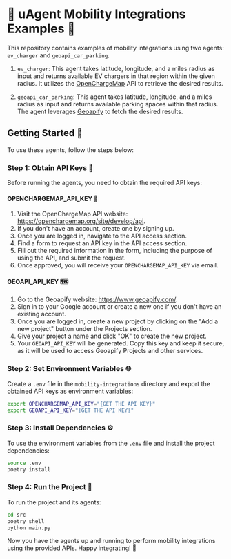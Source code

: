 # 🚗 uAgent Mobility Integrations Examples 🚴

This repository contains examples of mobility integrations using two agents: `ev_charger` and `geoapi_car_parking`.

1. `ev_charger`: This agent takes latitude, longitude, and a miles radius as input and returns available EV chargers in that region within the given radius. It utilizes the [OpenChargeMap](https://openchargemap.org/site/develop/api) API to retrieve the desired results.

2. `geoapi_car_parking`: This agent takes latitude, longitude, and a miles radius as input and returns available parking spaces within that radius. The agent leverages [Geoapify](https://www.geoapify.com/) to fetch the desired results.

## Getting Started 🚀

To use these agents, follow the steps below:

### Step 1: Obtain API Keys 🔑

Before running the agents, you need to obtain the required API keys:

#### OPENCHARGEMAP_API_KEY 🔌

1. Visit the OpenChargeMap API website: https://openchargemap.org/site/develop/api.
2. If you don't have an account, create one by signing up.
3. Once you are logged in, navigate to the API access section.
4. Find a form to request an API key in the API access section.
5. Fill out the required information in the form, including the purpose of using the API, and submit the request.
6. Once approved, you will receive your `OPENCHARGEMAP_API_KEY` via email.

#### GEOAPI_API_KEY 🗺️

1. Go to the Geoapify website: https://www.geoapify.com/.
2. Sign in to your Google account or create a new one if you don't have an existing account.
3. Once you are logged in, create a new project by clicking on the "Add a new project" button under the Projects section.
4. Give your project a name and click "OK" to create the new project.
5. Your `GEOAPI_API_KEY` will be generated. Copy this key and keep it secure, as it will be used to access Geoapify Projects and other services.

### Step 2: Set Environment Variables 🌐

Create a `.env` file in the `mobility-integrations` directory and export the obtained API keys as environment variables:

```bash
export OPENCHARGEMAP_API_KEY="{GET THE API KEY}"
export GEOAPI_API_KEY="{GET THE API KEY}"
```

### Step 3: Install Dependencies ⚙️

To use the environment variables from the `.env` file and install the project dependencies:

```bash
source .env
poetry install
```

### Step 4: Run the Project 🏃

To run the project and its agents:

```bash
cd src
poetry shell
python main.py
```

Now you have the agents up and running to perform mobility integrations using the provided APIs. Happy integrating! 🎉
